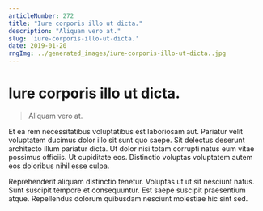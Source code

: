 ```yaml
---
articleNumber: 272
title: "Iure corporis illo ut dicta."
description: "Aliquam vero at."
slug: 'iure-corporis-illo-ut-dicta.'
date: 2019-01-20
rngImg: ../generated_images/iure-corporis-illo-ut-dicta..jpg
---
```


# Iure corporis illo ut dicta.

> Aliquam vero at.

Et ea rem necessitatibus voluptatibus est laboriosam aut. Pariatur velit voluptatem ducimus dolor illo sit sunt quo saepe. Sit delectus deserunt architecto illum pariatur dicta. Ut dolor nisi totam corrupti natus eum vitae possimus officiis. Ut cupiditate eos. Distinctio voluptas voluptatem autem eos doloribus nihil esse culpa.
 Reprehenderit aliquam distinctio tenetur. Voluptas ut ut sit nesciunt natus. Sunt suscipit tempore et consequuntur. Est saepe suscipit praesentium atque. Repellendus dolorum quibusdam nesciunt molestiae hic sint sed.
